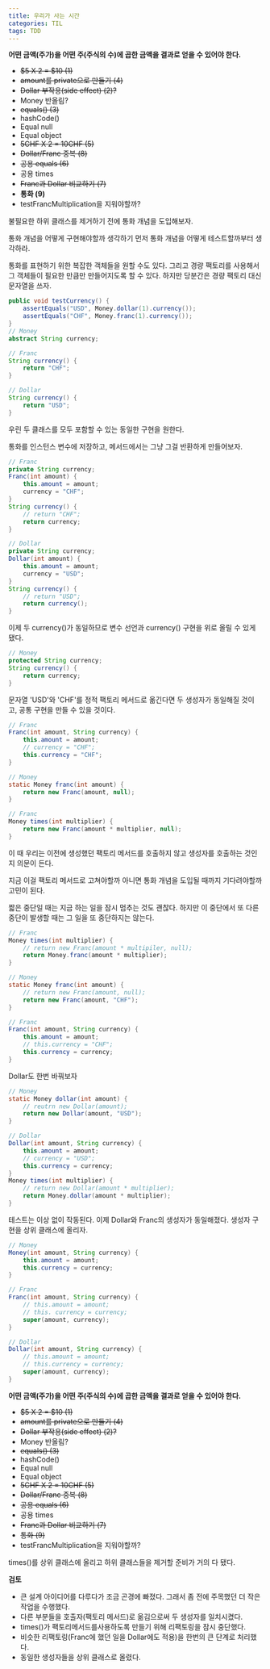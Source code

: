 ```yaml
---
title: 우리가 사는 시간
categories: TIL
tags: TDD
---
```




**어떤 금액(주가)을 어떤 주(주식의 수)에 곱한 금액을 결과로 얻을 수 있어야 한다.**

* ~~$5 X 2 = $10 (1)~~
* ~~amount를 private으로 만들기 (4)~~
* ~~Dollar 부작용(side effect) (2)?~~
* Money 반올림?
* ~~equals() (3)~~
* hashCode()
* Equal null
* Equal object
* ~~5CHF X 2 = 10CHF (5)~~
* ~~Dollar/Franc 중복 (8)~~
* ~~공용 equals (6)~~
* 공용 times
* ~~Franc과 Dollar 비교하기 (7)~~ 
* **통화 (9)**
* testFrancMultiplication을 지워야할까?



불필요한 하위 클래스를 제거하기 전에 통화 개념을 도입해보자.

통화 개념을 어떻게 구현해야할까 생각하기 먼저 통화 개념을 어떻게 테스트할까부터 생각하라.

통화를 표현하기 위한 복잡한 객체들을 원할 수도 있다. 그리고 경량 팩토리를 사용해서 그 객체들이 필요한 만큼만 만들어지도록 할 수 있다. 하지만 당분간은 경량 팩토리 대신 문자열을 쓰자.

```java
public void testCurrency() {
    assertEquals("USD", Money.dollar(1).currency());
    assertEquals("CHF", Money.franc(1).currency());
}
// Money
abstract String currency;

// Franc
String currency() {
    return "CHF";
}

// Dollar
String currency() {
    return "USD";
}
```



우린 두 클래스를 모두 포함할 수 있는 동일한 구현을 원한다.

통화를 인스턴스 변수에 저장하고, 메서드에서는 그냥 그걸 반환하게 만들어보자.

```java
// Franc
private String currency;
Franc(int amount) {
    this.amount = amount;
    currency = "CHF";
}
String currency() {
    // return "CHF";
    return currency;
}

// Dollar
private String currency;
Dollar(int amount) {
    this.amount = amount;
    currency = "USD";
}
String currency() {
    // return "USD";
    return currency();
}
```

이제 두 currency()가 동일하므로 변수 선언과 currency() 구현을 위로 올릴 수 있게 됐다.

```java
// Money
protected String currency;
String currency() {
    return currency;
}
```

문자열 'USD'와 'CHF'를 정적 팩토리 메서드로 옮긴다면 두 생성자가 동일해질 것이고, 공통 구현을 만들 수 있을 것이다.

```java
// Franc
Franc(int amount, String currency) {
    this.amount = amount;
    // currency = "CHF";
    this.currency = "CHF";
}

// Money
static Money franc(int amount) {
    return new Franc(amount, null);
}

// Franc
Money times(int multiplier) {
    return new Franc(amount * multiplier, null);
}
```

이 때 우리는 이전에 생성했던 팩토리 메서드를 호출하지 않고 생성자를 호출하는 것인지 의문이 든다.

지금 이걸 팩토리 메서드로 고쳐야할까 아니면 통화 개념을 도입될 때까지 기다려야할까 고민이 된다.

짧은 중단일 때는 지금 하는 일을 잠시 멈추는 것도 괜찮다. 하지만 이 중단에서 또 다른 중단이 발생할 때는 그 일을 또 중단하지는 않는다.

```java
// Franc
Money times(int multiplier) {
    // return new Franc(amount * multipiler, null);
    return Money.franc(amount * multiplier);
}

// Money
static Money franc(int amount) {
    // return new Franc(amount, null);
    return new Franc(amount, "CHF");
}

// Franc
Franc(int amount, String currency) {
    this.amount = amount;
    // this.currency = "CHF";
    this.currency = currency;
}
```

Dollar도 한번 바꿔보자

```java
// Money
static Money dollar(int amount) {
    // reutrn new Dollar(amount);
    return new Dollar(amount, "USD");
}

// Dollar
Dollar(int amount, String currency) {
    this.amount = amount;
    // currency = "USD";
    this.currency = currency;
}
Money times(int multiplier) {
    // return new Dollar(amount * multiplier);
    return Money.dollar(amount * multiplier);
}
```

테스트는 이상 없이 작동된다. 이제 Dollar와 Franc의 생성자가 동일해졌다. 생성자 구현을 상위 클래스에 올리자.

```java
// Money
Money(int amount, String currency) {
    this.amount = amount;
    this.currency = currency;
}

// Franc
Franc(int amount, String currency) {
    // this.amount = amount;
    // this. currency = currency;
    super(amount, currency);
}

// Dollar
Dollar(int amount, String currency) {
    // this.amount = amount;
    // this.currency = currency;
    super(amount, currency);
}

```



**어떤 금액(주가)을 어떤 주(주식의 수)에 곱한 금액을 결과로 얻을 수 있어야 한다.**

* ~~$5 X 2 = $10 (1)~~
* ~~amount를 private으로 만들기 (4)~~
* ~~Dollar 부작용(side effect) (2)?~~
* Money 반올림?
* ~~equals() (3)~~
* hashCode()
* Equal null
* Equal object
* ~~5CHF X 2 = 10CHF (5)~~
* ~~Dollar/Franc 중복 (8)~~
* ~~공용 equals (6)~~
* 공용 times
* ~~Franc과 Dollar 비교하기 (7)~~ 
* ~~통화 (9)~~
* testFrancMultiplication을 지워야할까?





times()를 상위 클래스에 올리고 하위 클래스들을 제거할 준비가 거의 다 됐다.



**검토**

* 큰 설계 아이디어를 다루다가 조금 곤경에 빠졌다. 그래서 좀 전에 주목했던 더 작은 작업을 수행했다.
* 다른 부분들을 호출자(팩토리 메서드)로 옮김으로써 두 생성자를 일치시켰다.
* times()가 팩토리메서드를사용하도록 만들기 위해 리팩토링을 잠시 중단했다.
* 비슷한 리팩토링(Franc에 했던 일을 Dollar에도 적용)을 한번의 큰 단계로 처리했다.
* 동일한 생성자들을 상위 클래스로 올렸다.